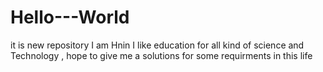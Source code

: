 # Hello---World
it is new repository
I am Hnin 
I like education for all kind of science and Technology , 
hope to give me a solutions for some requirments in this life 
